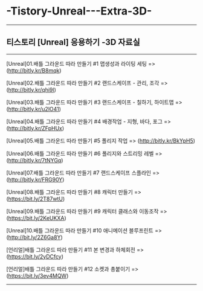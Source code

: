 # -Tistory-Unreal---Extra-3D-

-----------------------------------


## 티스토리 [Unreal] 응용하기 -3D 자료실

-----------------------------------

[Unreal]01.배틀 그라운드 따라 만들기 #1  맵생성과 라이팅 세팅 => (http://bitly.kr/B8mqk)

[Unreal]02.배틀 그라운드 따라 만들기 #2  랜드스케이프 - 관리, 조각 => (http://bitly.kr/qhi9l)

[Unreal]03.배틀 그라운드 따라 만들기 #3  랜드스케이프 - 칠하기, 하이트맵 => (http://bitly.kr/u2lO41)

[Unreal]04.배틀 그라운드 따라 만들기 #4 배경작업 - 지형, 바다, 포그 => (http://bitly.kr/ZFpHUx)

[Unreal]05.배틀 그라운드 따라 만들기 #5  폴리지 작업 => (http://bitly.kr/BkYpH5)

[Unreal]06.배틀 그라운드 따라 만들기 #6  폴리지와 스트리밍 레벨 => (http://bitly.kr/7tNYGq)

[Unreal]07.배틀 그라운드 따라 만들기 #7  랜드스케이프 스플라인 => (http://bitly.kr/FRG90Y)

[Unreal]08.배틀 그라운드 따라 만들기 #8  캐릭터 만들기 => (https://bit.ly/2T87wtU)

[Unreal]09.배틀 그라운드 따라 만들기 #9  캐릭터 클래스와 이동조작 => (https://bit.ly/2KeUKXA)

[Unreal]10.배틀 그라운드 따라 만들기 #10  애니메이션 블루프린트 => (http://bit.ly/2Z6Ga8Y)

[언리얼]배틀 그라운드 따라 만들기 #11 본 변경과 하체회전 => (https://bit.ly/2yDCfcy)

[언리얼]배틀 그라운드 따라 만들기 #12 소켓과 총붙이기 => (https://bit.ly/3ev4MQW)

-----------------------------------

